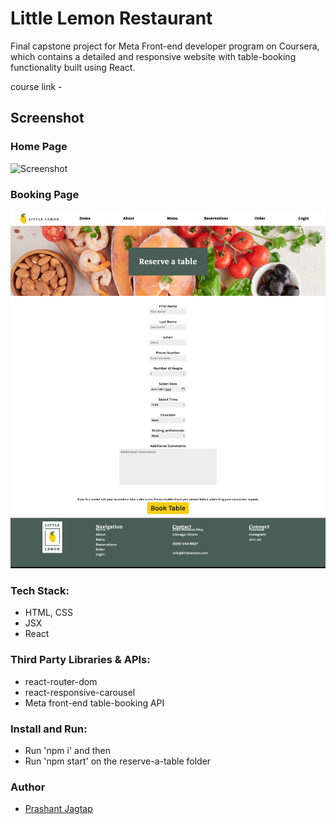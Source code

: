 # Little Lemon Restaurant

Final capstone project for Meta Front-end developer program on Coursera, which contains a detailed and responsive website with table-booking functionality built using React.

course link - 

## Screenshot

### Home Page

![Screenshot](./home-page.png)

### Booking Page

![Screenshot](./reservation.png)

### Tech Stack:

- HTML, CSS
- JSX
- React

### Third Party Libraries & APIs:

- react-router-dom
- react-responsive-carousel
- Meta front-end table-booking API

### Install and Run:
- Run 'npm i' and then
- Run 'npm start' on the reserve-a-table folder

### Author

- [Prashant Jagtap](https://github.com/prashantjagtap2909)
